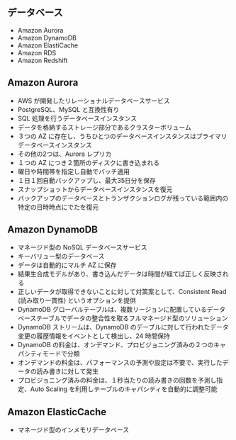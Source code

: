 ## データベース

* Amazon Aurora
* Amazon DynamoDB
* Amazon ElastiCache
* Amazon RDS
* Amazon Redshift

## Amazon Aurora
* AWS が開発したリレーショナルデータベースサービス
* PostgreSQL、MySQL と互換性有り
* SQL 処理を行うデータベースインスタンス
* データを格納するストレージ部分であるクラスターボリューム
* ３つの AZ に存在し、うちひとつのデータベースインスタンスはプライマリデータベースインスタンス
* その他の2つは、Aurora レプリカ
* １つの AZ につき２箇所のディスクに書き込まれる
* 曜日や時間帯を指定し自動でバッチ適用
* １日１回自動バックアップし、最大35日分を保存
* スナップショットからデータベースインスタンスを復元
* バックアップのデータベースとトランザクションログが残っている範囲内の特定の日時時点にでたを復元

## Amazon DynamoDB
* マネージド型の NoSQL データベースサービス
* キーバリュー型のデータベース
* データは自動的にマルチ AZ に保存
* 結果生合成モデルがあり、書き込んだデータは時間が経てば正しく反映される
* 正しいデータが取得できないことに対して対策案として、Consistent Read (読み取り一貫性) というオプションを提供
* DynamoDB グローバルテーブルは、複数リージョンに配置しているデータベーステーブルでデータの整合性を取るフルマネージド型のソリューション
* DynamoDB ストリームは、DynamoDB のデーブルに対して行われたデータ変更の履歴情報をイベントとして検出し、24 時間保持
* DynamoDB の料金は、オンデマンド、プロビジョニング済みの２つのキャパシティモードで分類
* オンデマンドの料金は、パフォーマンスの予測や設定は不要で、実行したデータの読み書きに対して発生
* プロビジョニング済みの料金は、１秒当たりの読み書きの回数を予測し指定、Auto Scaling を利用しテーブルのキャパシティを自動的に調整可能

## Amazon ElasticCache
* マネージド型のインメモリデータベース

